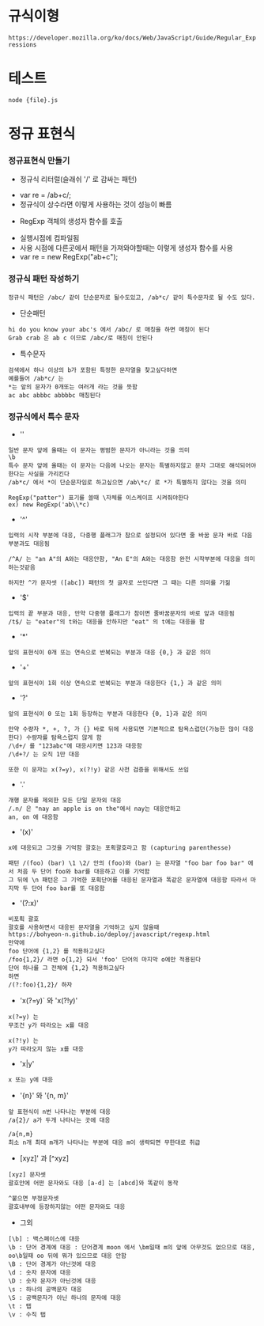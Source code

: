 # 규식이형
`https://developer.mozilla.org/ko/docs/Web/JavaScript/Guide/Regular_Expressions`

# 테스트
```
node {file}.js
```

# 정규 표현식

### 정규표현식 만들기
* 정규식 리터럴(슬래쉬 '/' 로 감싸는 패턴)
 - var re = /ab+c/;
 - 정규식이 상수라면 이렇게 사용하는 것이 성능이 빠름
* RegExp 객체의 생성자 함수를 호출
 - 실행시점에 컴파일됨
 - 사용 시점에 다른곳에서 패턴을 가져와야할때는 이렇게 생성자 함수를 사용
 - var re = new RegExp("ab+c");


### 정규식 패턴 작성하기
```
정규식 패턴은 /abc/ 같이 단순문자로 될수도있고, /ab*c/ 같이 특수문자로 될 수도 있다.
```

* 단순패턴
```
hi do you know your abc's 에서 /abc/ 로 매칭을 하면 매칭이 된다
Grab crab 은 ab c 이므로 /abc/로 매칭이 안된다
```

* 특수문자
``` 
검색에서 하나 이상의 b가 포함된 특정한 문자열을 찾고싶다하면
예를들어 /ab*c/ 는 
*는 앞의 문자가 0개또는 여러개 라는 것을 뜻함
ac abc abbbc abbbbc 매칭된다
```

### 정규식에서 특수 문자
* '\'
```
일반 문자 앞에 올때는 이 문자는 평범한 문자가 아니라는 것을 의미
\b
특수 문자 앞에 올때는 이 문자는 다음에 나오는 문자는 특별하지않고 문자 그대로 해석되어야한다는 사실을 가리킨다
/ab*c/ 에서 *이 단순문자임로 하고싶으면 /ab\*c/ 로 *가 특별하지 않다는 것을 의미

RegExp("patter") 표기를 쓸때 \자체를 이스케이프 시켜줘야한다
ex) new RegExp('ab\\*c)
```

* '^'
```
입력의 시작 부분에 대응, 다중행 플래그가 참으로 설정되어 있다면 줄 바꿈 문자 바로 다음부분과도 대응됨

/^A/ 는 "an A"의 A와는 대응안함, "An E"의 A와는 대응함 완전 시작부분에 대응을 의미하는것같음

하지만 ^가 문자셋 ([abc]) 패턴의 첫 글자로 쓰인다면 그 때는 다른 의미를 가짊
```

* '$'
```
입력의 끝 부분과 대응, 만약 다중행 플래그가 참이면 줄바꿈문자의 바로 앞과 대응됨
/t$/ 는 "eater"의 t와는 대응을 안하지만 "eat" 의 t에는 대응을 함
```

* '*'
```
앞의 표현식이 0개 또는 연속으로 반복되는 부분과 대응 {0,} 과 같은 의미
```

* '+'
```
앞의 표현식이 1회 이상 연속으로 반복되는 부분과 대응한다 {1,} 과 같은 의미
```

* '?'
```
앞의 표현식이 0 또는 1회 등장하는 부분과 대응한다 {0, 1}과 같은 의미

만약 수량자 *, +, ?, 가 {} 바로 뒤에 사용되면 기본적으로 탐욕스럽던(가능한 많이 대응한다) 수량자를 탐욕스럽지 않게 함
/\d+/ 를 "123abc"에 대응시키면 123과 대응함
/\d+?/ 는 오직 1만 대응

또한 이 문자는 x(?=y), x(?!y) 같은 사전 검증을 위해서도 쓰임
```

* '.'
```
개행 문자를 제외한 모든 단일 문자외 대응
/.n/ 은 "nay an apple is on the"에서 nay는 대응안하고 
an, on 에 대응함
```

* '(x)'
```
x에 대응되고 그것을 기억함 괄호는 포획괄호라고 함 (capturing parenthesse)

패턴 /(foo) (bar) \1 \2/ 안의 (foo)와 (bar) 는 문자열 "foo bar foo bar" 에서 처음 두 단어 foo와 bar를 대응하고 이를 기억함
그 뒤에 \n 패턴은 그 기억한 포획단어를 대응된 문자열과 똑같은 문자열에 대응함 따라서 마지막 두 단어 foo bar를 또 대응함
```

* '(?:x)'
```
비포획 괄호
괄호를 사용하면서 대응된 문자열을 기억하고 싶지 않을때 
https://bohyeon-n.github.io/deploy/javascript/regexp.html
만약에 
foo 단어에 {1,2} 를 적용하고싶다
/foo{1,2}/ 라면 o{1,2} 되서 'foo' 단어의 마지막 o에만 적용된다
단어 하나를 그 전체에 {1,2} 적용하고싶다
하면 
/(?:foo){1,2}/ 하자
```

* 'x(?=y)` 와 'x(?!y)'
```
x(?=y) 는 
무조건 y가 따라오는 x를 대응

x(?!y) 는
y가 따라오지 않는 x를 대응
```

* 'x|y'
```
x 또는 y에 대응
```

* '{n}' 와 '{n, m}'
```
앞 표현식이 n번 나타나는 부분에 대응
/a{2}/ a가 두개 나타나는 곳에 대응

/a{n,m} 
최소 n개 최대 m개가 나타나는 부분에 대응 m이 생략되면 무한대로 취급
```

* \[xyz\]' 과 \[^xyz\]
```
[xyz] 문자셋
괄호안에 어떤 문자와도 대응 [a-d] 는 [abcd]와 똑같이 동작

^붙으면 부정문자셋
괄호내부에 등장하지않는 어떤 문자와도 대응
```

* 그외
```
[\b] : 백스페이스에 대응
\b : 단어 경계에 대응 : 단어경계 moon 에서 \bm일때 m의 앞에 아무것도 없으므로 대응, oo\b일때 oo 뒤에 뭐가 있으므로 대응 안함
\B : 단어 경계가 아닌것에 대응
\d : 숫자 문자에 대응
\D : 숫자 문자가 아닌것에 대응
\s : 하나의 공백문자 대응
\S : 공백문자가 아닌 하나의 문자에 대응
\t : 탭
\v : 수직 탭

```


